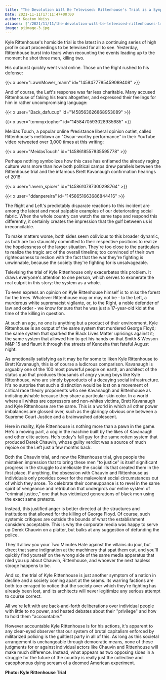 ```yaml
---
title: "The Devolution Will Be Televised: Rittenhouse's Trial is a Symptom of Our Social Collapse"
Date: 2021-11-11T17:11:47+00:00
author: Keaton Weiss
aliases: ["/2021/11/11/the-devolution-will-be-televised-rittenhouses-trial-is-a-symptom-of-our-social-collapse"]
image: pjimage-3.jpg
---
```


Kyle Rittenhouse's homicide trial is the latest in a continuing series of high profile court proceedings to be televised for all to see. Yesterday, Rittenhouse burst into tears when recounting the events leading up to the moment he shot three men, killing two.

His outburst quickly went viral online. Those on the Right rushed to his defense:

{{< x user="LawnMower_mann" id="1458477785459089408" >}}

And of course, the Left's response was far less charitable. Many accused Rittenhouse of faking his tears altogether, and expressed their feelings for him in rather uncompromising language:

{{< x user="Back_dafucup" id="1458563626868953089" >}}

{{< x user="tommyxtopher" id="1458470593028935685" >}}

Meidas Touch, a popular online #resistance liberal opinion outlet, called Rittenhouse's meltdown an "Oscar-worthy performance" in their YouTube video retweeted over 3,000 times at this writing:

{{< x user="MeidasTouch" id="1458618557835595778" >}}

Perhaps nothing symbolizes how this case has enflamed the already raging culture wars more than how both political camps drew parallels between the Rittenhouse trial and the infamous Brett Kavanaugh confirmation hearings of 2018:

{{< x user="lavern_spicer" id="1458610787300298764" >}}

{{< x user="ddanpereira" id="1458651663686844416" >}}

The Right and Left's predictably disparate reactions to this incident are among the latest and most palpable examples of our deteriorating social fabric. When the whole country can watch the same tape and respond this differently, it certainly creates the impression that the gulf between us is irreconcilable.

To make matters worse, both sides seem oblivious to this broader dynamic, as both are too staunchly committed to their respective positions to realize the hopelessness of the larger situation. They're too close to the particulars to realize the tragic arc of the overall timeline; too convinced of their own righteousness to reckon with the fact that the war they're fighting is unwinnable, because the society they're fighting for is unsalvageable. 

Televising the trial of Kyle Rittenhouse only exacerbates this problem. It draws everyone's attention to one person, which serves to exonerate the real culprit in this story: the system as a whole.

To even express an opinion on Kyle Rittenhouse himself is to miss the forest for the trees. Whatever Rittenhouse may or may not be - to the Left, a murderous white supremacist vigilante, or, to the Right, a noble defender of law and order - we know for sure that he was just a 17-year-old kid at the time of the killing in question.

At such an age, no one is anything but a product of their environment. Kyle Rittenhouse is an output of the same system that murdered George Floyd; the same system that sparked the Black Lives Matter uprisings against it; the same system that allowed him to get his hands on that Smith & Wesson M&P 15 and flaunt it through the streets of Kenosha that fateful August night. 

As emotionally satisfying as it may be for some to liken Kyle Rittenhouse to Brett Kavanaugh, this is of course a ludicrous comparison. Kavanaugh is arguably one of the 100 most powerful people on earth, an architect of the status quo that produces thousands of angry young boys like Kyle Rittenhouse, who are simply byproducts of a decaying social infrastructure. It's no surprise that such a distinction would be lost on a movement of critical race theory proponents who see Kavanaugh and Rittenhouse as indistinguishable because they share a particular skin color. In a world where all whites are oppressors and non-whites victims, Brett Kavanaugh and Kyle Rittenhouse are the same. This is a world in which all other power imbalances are glossed over, such as the glaringly obvious one between a Supreme Court Justice and a brainwashed adolescent.

Here in reality, Kyle Rittenhouse is nothing more than a pawn in the game. He's a moving part, a cog in the machine built by the likes of Kavanaugh and other elite actors. He's today's fall guy for the same rotten system that produced Derek Chauvin, whose guilty verdict was a source of much rejoice on the Left just a few months back.

Both the Chauvin trial, and now the Rittenhouse trial, give people the mistaken impression that to bring these men "to justice" is itself significant progress in the struggle to ameliorate the social ills that created them in the first place. If anything, the obsession with Chauvin and Rittenhouse as individuals only provides cover for the malevolent social circumstances out of which they arose. To celebrate their comeuppance is to revel in the same spirit of vengeance and retribution that undergirds our entire system of "criminal justice," one that has victimized generations of black men using the exact same pretexts.

Instead, this justified anger is better directed at the structures and institutions that allowed for the killing of George Floyd. Of course, such systemic critiques are outside the bounds of what the establishment considers acceptable. This is why the corporate media was happy to serve up Derek Chauvin on a platter, but balks at any suggestion of defunding the police. 

They'll allow you your Two Minutes Hate against the villains du jour, but direct that same indignation at the machinery that spat them out, and you'll quickly find yourself on the wrong side of the same media apparatus that riled you up about Chauvin, Rittenhouse, and whoever the next hapless stooge happens to be.

And so, the trial of Kyle Rittenhouse is just another symptom of a nation in decline and a society coming apart at the seams. Its warring factions are both too enraged to notice that the society over which they're fighting has already been lost, and its architects will never legitimize any serious attempt to course correct.

All we're left with are back-and-forth deliberations over individual people with little to no power, and heated debates about their "privilege" and how to hold them "accountable." 

However accountable Kyle Rittenhouse is for his actions, it's apparent to any clear-eyed observer that our system of brutal capitalism enforced by militarized policing is the guiltiest party in all of this. As long as this societal arrangement is unchangeable through democratic means, none of these judgments for or against individual actors like Chauvin and Rittenhouse will make much difference. Instead, what appears as two opposing sides in a struggle for the future of the country is really just the collective and cacophonous dying scream of a doomed American experiment.

**Photo: Kyle Rittenhouse Trial**
